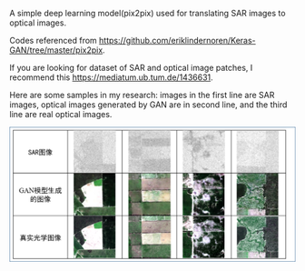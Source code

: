 A simple deep learning model(pix2pix) used for translating SAR images to optical images.

Codes referenced from https://github.com/eriklindernoren/Keras-GAN/tree/master/pix2pix.

If you are looking for dataset of SAR and optical image patches, I recommend this https://mediatum.ub.tum.de/1436631.

Here are some samples in my research: images in the first line are SAR images, optical images generated by GAN are in second line, and the third line are real optical images.

![](samples.png)
